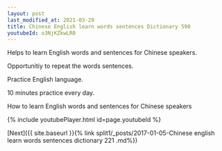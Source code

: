 ```yaml
---
layout: post
last_modified_at: 2021-03-29
title: Chinese English learn words sentences Dictionary 590 
youtubeId: o3NjKZkwLR0
---
```

 
 
Helps to learn English words and sentences for Chinese speakers.

Opportunitiy to repeat the words sentences. 

Practice English language. 
 
10 minutes practice every day. 
 
How to learn English words and sentences for Chinese speakers 
 
{% include youtubePlayer.html id=page.youtubeId %}
 
 
[Next]({{ site.baseurl }}{% link  split1/_posts/2017-01-05-Chinese english learn words sentences dictionary 221 .md%})
 
